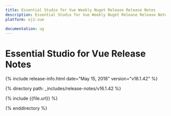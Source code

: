 ```yaml
---
title: Essential Studio for Vue Weekly Nuget Release Release Notes  
description: Essential Studio for Vue Weekly Nuget Release Release Notes  
platform: ej2-vue

documentation: ug
---
```


# Essential Studio for  Vue  Release Notes  

{% include release-info.html date="May 15, 2018"  version="v16.1.42" %} 

{% directory path: _includes/release-notes/v16.1.42 %}

{% include {{file.url}} %}

{% enddirectory %}

